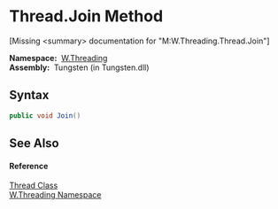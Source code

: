 Thread.Join Method
==================
   
[Missing &lt;summary> documentation for "M:W.Threading.Thread.Join"]


  **Namespace:**  [W.Threading][1]  
  **Assembly:**  Tungsten (in Tungsten.dll)

Syntax
------

```csharp
public void Join()
```


See Also
--------

#### Reference
[Thread Class][2]  
[W.Threading Namespace][1]  

[1]: ../README.md
[2]: README.md